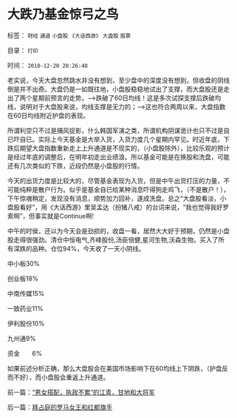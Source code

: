# 大跌乃基金惊弓之鸟

标签： `财经` `通道` `小盘股` `《大话西游》` `大盘股` `股票` 

目录： `打印`

时间： `2010-12-20 20:26:48`

老实说，今天大盘忽然跳水并没有想到，至少盘中的深度没有想到，但收盘的阴线倒是并不出奇。大盘仍是一如既往地，小盘股稳稳地试出了支撑，而大盘股还是走出了两个星期前预言的走势，——>跌破了60日均线！这是多次试探支撑后跌破均线，说明对于大盘股来说，均线支撑是无力的；——>这也符合两周以来，大盘指数在60日均线附近护盘的表现。

所谓利空只不过是捕风捉影，什么韩国军演之类，所谓机构阴谋诡计也只不过是自已吓自已。实际上今天基金是大举入货，入货力度几个星期内罕见。时近年底，下跌后期望大盘指数重新走上上升通道是不现实的，（小盘股除外），比较乐观的预计是经过年底的调整后，在明年初走出业绩浪。所以基金可能是在换股和洗盘，可能还有几次类似的下跌，近段仍然是小盘股的行情。

今天的出货力度是比较大的，尽管基金表现为入货，但是中午出货打压的力量，不可能纯粹是散户行为。似乎是基金自已给某种消息吓得狗走鸡飞，（不是散户！），下午惊魂稍定，发现没有消息，顺势加力回补，遂成洗盘。总之“大盘股看淡，小盘股看好”，用《大话西游》里吴孟达（扮猪八戒）的台词来说，“我也觉得我好罗索啊”，但事实就是Continue啊!

中午的时侯，还以为今天会是劲损的，收盘一看，居然大大好于预期，仍然是小盘股走得很强劲。清仓中恒电气,齐峰股份,汤臣倍健,星河生物,沃森生物。买入了所有深跌的品种。仓位94%，今天收了一天小阴线。

中小板30%

创业板18%

中南传媒15%

一致药业11%

伊利股份10%

九州通9%

资金　　6%

如果前述分析正确，那么大盘股会在美国市场影响下在60均线上下阴跌，（护盘反而不好），而小盘股会重返上升通道。



前一篇：[“男女搭配，执政不累”的江青，甘地和大将军](../../../2010/12/19/“男女搭配，执政不累”的江青，甘地和大将军.md)

后一篇：[拜占庭的罗马女王和红都旗手](../../../2010/12/20/拜占庭的罗马女王和红都旗手.md)